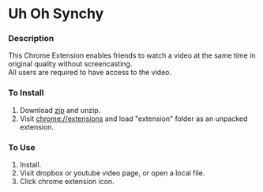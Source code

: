 # Uh Oh Synchy

### Description

This Chrome Extension enables friends to watch a video at the same time in original quality without screencasting.  
All users are required to have access to the video.

### To Install

1. Download [zip](https://github.com/dcep93/uhohsynchy/releases/tag/v1.0.0) and unzip.
2. Visit [chrome://extensions](chrome://extensions) and load "extension" folder as an unpacked extension.

### To Use

1. Install.
2. Visit dropbox or youtube video page, or open a local file.
3. Click chrome extension icon.

